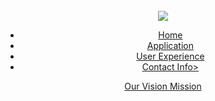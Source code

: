 <html>
<head>
        <title> SHINY 2022 </title>
        <link rel='stylesheet' href='style.css' type='text/css'>
</head>
 <body>
     <header> 
​
     <div class='main' >
         <div class ='logo'>
             <img src='[https://i.pinimg.com/474x/9c/eb/bd/9cebbd412ac9867c82844970fe019af9--logo-inspiration-ribbons.jpg](https://cdn.animaapp.com/projects/62dee552131b88900d856df6/releases/62dee6375150f1813bf7831c/img/dna-bro@1x.png)'>
         </div>
      <ul>
               <li class='active'> <a href='#'>Home</a></li> 
               <li class='active'> <a href='#'>Application</a></li> 
               <li class='active'> <a href='#'>User Experience</a></li> 
                <li class='active'> <a href='#'>Contact Info></a></li> 
      </ul>
     </div>
     <div class='button'>
        <a href='#' class='btn'>Our Vision </a>
        <a href="'#" class='btn'>Mission</a>
    
